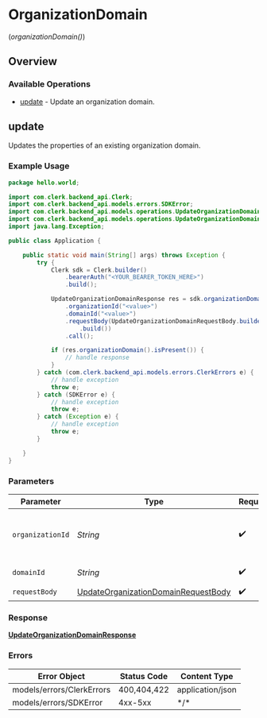 # OrganizationDomain
(*organizationDomain()*)

## Overview

### Available Operations

* [update](#update) - Update an organization domain.

## update

Updates the properties of an existing organization domain.

### Example Usage

```java
package hello.world;

import com.clerk.backend_api.Clerk;
import com.clerk.backend_api.models.errors.SDKError;
import com.clerk.backend_api.models.operations.UpdateOrganizationDomainRequestBody;
import com.clerk.backend_api.models.operations.UpdateOrganizationDomainResponse;
import java.lang.Exception;

public class Application {

    public static void main(String[] args) throws Exception {
        try {
            Clerk sdk = Clerk.builder()
                .bearerAuth("<YOUR_BEARER_TOKEN_HERE>")
                .build();

            UpdateOrganizationDomainResponse res = sdk.organizationDomain().update()
                .organizationId("<value>")
                .domainId("<value>")
                .requestBody(UpdateOrganizationDomainRequestBody.builder()
                    .build())
                .call();

            if (res.organizationDomain().isPresent()) {
                // handle response
            }
        } catch (com.clerk.backend_api.models.errors.ClerkErrors e) {
            // handle exception
            throw e;
        } catch (SDKError e) {
            // handle exception
            throw e;
        } catch (Exception e) {
            // handle exception
            throw e;
        }

    }
}
```

### Parameters

| Parameter                                                                                             | Type                                                                                                  | Required                                                                                              | Description                                                                                           |
| ----------------------------------------------------------------------------------------------------- | ----------------------------------------------------------------------------------------------------- | ----------------------------------------------------------------------------------------------------- | ----------------------------------------------------------------------------------------------------- |
| `organizationId`                                                                                      | *String*                                                                                              | :heavy_check_mark:                                                                                    | The ID of the organization the domain belongs to                                                      |
| `domainId`                                                                                            | *String*                                                                                              | :heavy_check_mark:                                                                                    | The ID of the domain                                                                                  |
| `requestBody`                                                                                         | [UpdateOrganizationDomainRequestBody](../../models/operations/UpdateOrganizationDomainRequestBody.md) | :heavy_check_mark:                                                                                    | N/A                                                                                                   |

### Response

**[UpdateOrganizationDomainResponse](../../models/operations/UpdateOrganizationDomainResponse.md)**

### Errors

| Error Object              | Status Code               | Content Type              |
| ------------------------- | ------------------------- | ------------------------- |
| models/errors/ClerkErrors | 400,404,422               | application/json          |
| models/errors/SDKError    | 4xx-5xx                   | \*\/*                     |
